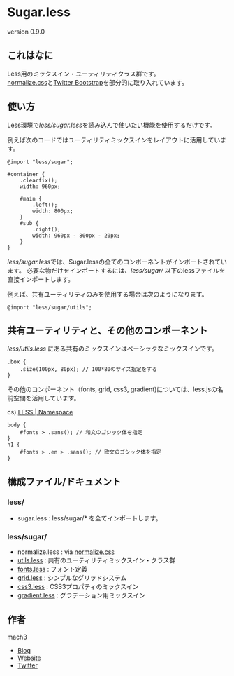 # Sugar.less

version 0.9.0


## これはなに

Less用のミックスイン・ユーティリティクラス群です。  
[normalize.css](http://necolas.github.com/normalize.css)と[Twitter Bootstrap](http://twitter.github.com/bootstrap/)を部分的に取り入れています。

## 使い方

Less環境で*less/sugar.less*を読み込んで使いたい機能を使用するだけです。

例えば次のコードではユーティリティミックスインをレイアウトに活用しています。

```less
@import "less/sugar";

#container {
	.clearfix();
	width: 960px;

	#main {
		.left();
		width: 800px;
	}
	#sub {
		.right();
		width: 960px - 800px - 20px;
	}
}
```

*less/sugar.less*では、Sugar.lessの全てのコンポーネントがインポートされています。
必要な物だけをインポートするには、*less/sugar/* 以下のlessファイルを直接インポートします。

例えば、共有ユーティリティのみを使用する場合は次のようになります。

```less
@import "less/sugar/utils";
```

## 共有ユーティリティと、その他のコンポーネント

*less/utils.less* にある共有のミックスインはベーシックなミックスインです。

```less
.box {
	.size(100px, 80px); // 100*80のサイズ指定をする
}
```

その他のコンポーネント（fonts, grid, css3, gradient)については、less.jsの名前空間を活用しています。

cs) [LESS | Namespace](http://lesscss.org/#-namespaces)

```less
body {
	#fonts > .sans(); // 和文のゴシック体を指定
}
h1 {
	#fonts > .en > .sans(); // 欧文のゴシック体を指定
}
```

## 構成ファイル/ドキュメント


### less/

- sugar.less : less/sugar/* を全てインポートします。


### less/sugar/

- normalize.less : via [normalize.css](http://necolas.github.com/normalize.css/)
- [utils.less](./docs/utils.md) : 共有のユーティリティミックスイン・クラス群
- [fonts.less](./docs/fonts.md) : フォント定義
- [grid.less](./docs/grid.md) : シンプルなグリッドシステム
- [css3.less](./docs/css3.md) : CSS3プロパティのミックスイン 
- [gradient.less](./docs/gradient.md) : グラデーション用ミックスイン 


## 作者

mach3

- [Blog](http://blog.mach3.jp)
- [Website](http://www.mach3.jp)
- [Twitter](http://twitter.com/mach3ss)


